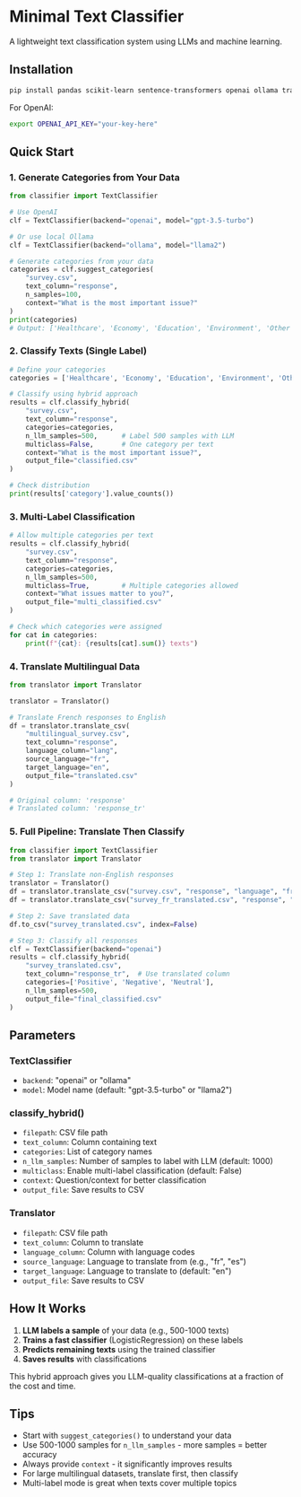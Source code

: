 # Minimal Text Classifier

A lightweight text classification system using LLMs and machine learning.

## Installation

```bash
pip install pandas scikit-learn sentence-transformers openai ollama transformers torch ipython
```

For OpenAI:
```bash
export OPENAI_API_KEY="your-key-here"
```

## Quick Start

### 1. Generate Categories from Your Data

```python
from classifier import TextClassifier

# Use OpenAI
clf = TextClassifier(backend="openai", model="gpt-3.5-turbo")

# Or use local Ollama
clf = TextClassifier(backend="ollama", model="llama2")

# Generate categories from your data
categories = clf.suggest_categories(
    "survey.csv",
    text_column="response",
    n_samples=100,
    context="What is the most important issue?"
)
print(categories)
# Output: ['Healthcare', 'Economy', 'Education', 'Environment', 'Other']
```

### 2. Classify Texts (Single Label)

```python
# Define your categories
categories = ['Healthcare', 'Economy', 'Education', 'Environment', 'Other']

# Classify using hybrid approach
results = clf.classify_hybrid(
    "survey.csv",
    text_column="response",
    categories=categories,
    n_llm_samples=500,      # Label 500 samples with LLM
    multiclass=False,       # One category per text
    context="What is the most important issue?",
    output_file="classified.csv"
)

# Check distribution
print(results['category'].value_counts())
```

### 3. Multi-Label Classification

```python
# Allow multiple categories per text
results = clf.classify_hybrid(
    "survey.csv",
    text_column="response", 
    categories=categories,
    n_llm_samples=500,
    multiclass=True,        # Multiple categories allowed
    context="What issues matter to you?",
    output_file="multi_classified.csv"
)

# Check which categories were assigned
for cat in categories:
    print(f"{cat}: {results[cat].sum()} texts")
```

### 4. Translate Multilingual Data

```python
from translator import Translator

translator = Translator()

# Translate French responses to English
df = translator.translate_csv(
    "multilingual_survey.csv",
    text_column="response",
    language_column="lang",
    source_language="fr",
    target_language="en",
    output_file="translated.csv"
)

# Original column: 'response'
# Translated column: 'response_tr'
```

### 5. Full Pipeline: Translate Then Classify

```python
from classifier import TextClassifier
from translator import Translator

# Step 1: Translate non-English responses
translator = Translator()
df = translator.translate_csv("survey.csv", "response", "language", "fr", "en")
df = translator.translate_csv("survey_fr_translated.csv", "response", "language", "es", "en")

# Step 2: Save translated data
df.to_csv("survey_translated.csv", index=False)

# Step 3: Classify all responses
clf = TextClassifier(backend="openai")
results = clf.classify_hybrid(
    "survey_translated.csv",
    text_column="response_tr",  # Use translated column
    categories=['Positive', 'Negative', 'Neutral'],
    n_llm_samples=500,
    output_file="final_classified.csv"
)
```

## Parameters

### TextClassifier

- `backend`: "openai" or "ollama"
- `model`: Model name (default: "gpt-3.5-turbo" or "llama2")

### classify_hybrid()

- `filepath`: CSV file path
- `text_column`: Column containing text
- `categories`: List of category names  
- `n_llm_samples`: Number of samples to label with LLM (default: 1000)
- `multiclass`: Enable multi-label classification (default: False)
- `context`: Question/context for better classification
- `output_file`: Save results to CSV

### Translator

- `filepath`: CSV file path
- `text_column`: Column to translate
- `language_column`: Column with language codes
- `source_language`: Language to translate from (e.g., "fr", "es")
- `target_language`: Language to translate to (default: "en")
- `output_file`: Save results to CSV

## How It Works

1. **LLM labels a sample** of your data (e.g., 500-1000 texts)
2. **Trains a fast classifier** (LogisticRegression) on these labels
3. **Predicts remaining texts** using the trained classifier
4. **Saves results** with classifications

This hybrid approach gives you LLM-quality classifications at a fraction of the cost and time.

## Tips

- Start with `suggest_categories()` to understand your data
- Use 500-1000 samples for `n_llm_samples` - more samples = better accuracy
- Always provide `context` - it significantly improves results
- For large multilingual datasets, translate first, then classify
- Multi-label mode is great when texts cover multiple topics